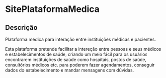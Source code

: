 # SitePlataformaMedica
## Descrição
Plataforma médica para interação entre instituições médicas e pacientes.

Esta plataforma pretende facilitar a intereção entre pessoas e seus médicos e estabelecimentos de saúde, criando um meio fácil para os usuários encontrarem instituições de saúde como hospitais, postos de saúde, consultórios médicos etc. para poderem fazer agendamentos, conseguir dados do estabelecimento e mandar mensagens com dúvidas.